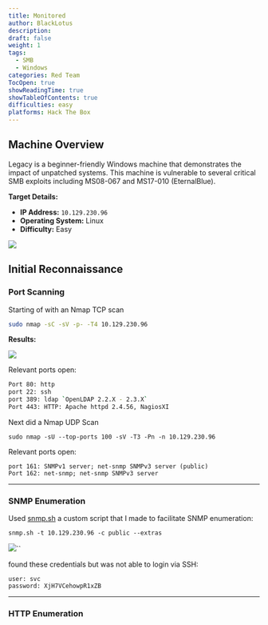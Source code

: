 ```yaml
---
title: Monitored
author: BlackLotus
description: 
draft: false
weight: 1
tags:
  - SMB
  - Windows
categories: Red Team
TocOpen: true
showReadingTime: true
showTableOfContents: true
difficulties: easy
platforms: Hack The Box
---
```




## Machine Overview

Legacy is a beginner-friendly Windows machine that demonstrates the impact of unpatched systems. This machine is vulnerable to several critical SMB exploits including MS08-067 and MS17-010 (EternalBlue).

**Target Details:**
- **IP Address:** `10.129.230.96 `
- **Operating System:** Linux
- **Difficulty:** Easy


![](image1.png.png)

## Initial Reconnaissance

### Port Scanning

Starting of with an Nmap TCP scan

```bash
sudo nmap -sC -sV -p- -T4 10.129.230.96 
```


**Results:**

![](image2.png.png)

Relevant ports open:

```bash
Port 80: http
port 22: ssh
port 389: ldap `OpenLDAP 2.2.X - 2.3.X`
Port 443: HTTP: Apache httpd 2.4.56, NagiosXI
```

Next did a Nmap UDP Scan

```
sudo nmap -sU --top-ports 100 -sV -T3 -Pn -n 10.129.230.96
```

Relevant ports open:

```
port 161: SNMPv1 server; net-snmp SNMPv3 server (public)
Port 162: net-snmp; net-snmp SNMPv3 server
```


----

### SNMP Enumeration

Used  [snmp.sh](https://github.com/Yelodash/Snmp.sh) a custom script that I made to facilitate SNMP enumeration:

```
snmp.sh -t 10.129.230.96 -c public --extras 
```


![](image5.png.png)``

found these credentials but was not able to login via SSH:

```
user: svc
password: XjH7VCehowpR1xZB
```


----

### HTTP Enumeration

